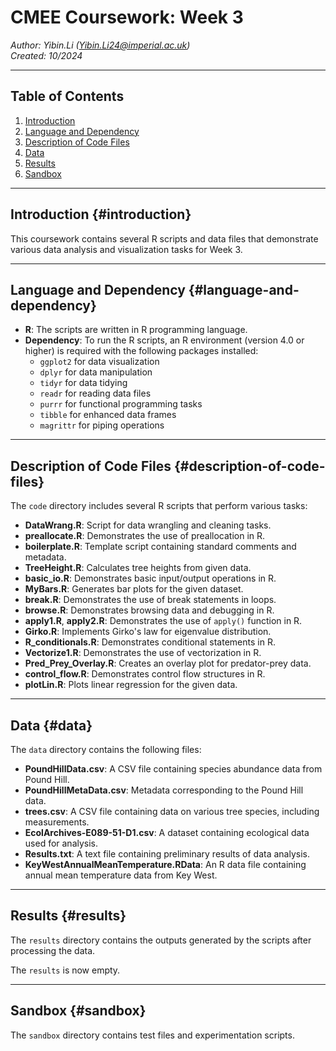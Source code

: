 # CMEE Coursework: Week 3

*Author: Yibin.Li ([Yibin.Li24\@imperial.ac.uk](mailto:Yibin.Li24@imperial.ac.uk))*\
*Created: 10/2024*

------------------------------------------------------------------------

## Table of Contents

1.  [Introduction](#introduction)
2.  [Language and Dependency](#language-and-dependency)
3.  [Description of Code Files](#description-of-code-files)
4.  [Data](#data)
5.  [Results](#results)
6.  [Sandbox](#sandbox)

------------------------------------------------------------------------

## Introduction {#introduction}

This coursework contains several R scripts and data files that demonstrate various data analysis and visualization tasks for Week 3.

------------------------------------------------------------------------

## Language and Dependency {#language-and-dependency}

-   **R**: The scripts are written in R programming language.
-   **Dependency**: To run the R scripts, an R environment (version 4.0 or higher) is required with the following packages installed:
    -   `ggplot2` for data visualization
    -   `dplyr` for data manipulation
    -   `tidyr` for data tidying
    -   `readr` for reading data files
    -   `purrr` for functional programming tasks
    -   `tibble` for enhanced data frames
    -   `magrittr` for piping operations

------------------------------------------------------------------------

## Description of Code Files {#description-of-code-files}

The `code` directory includes several R scripts that perform various tasks:

-   **DataWrang.R**: Script for data wrangling and cleaning tasks.
-   **preallocate.R**: Demonstrates the use of preallocation in R.
-   **boilerplate.R**: Template script containing standard comments and metadata.
-   **TreeHeight.R**: Calculates tree heights from given data.
-   **basic_io.R**: Demonstrates basic input/output operations in R.
-   **MyBars.R**: Generates bar plots for the given dataset.
-   **break.R**: Demonstrates the use of break statements in loops.
-   **browse.R**: Demonstrates browsing data and debugging in R.
-   **apply1.R**, **apply2.R**: Demonstrates the use of `apply()` function in R.
-   **Girko.R**: Implements Girko's law for eigenvalue distribution.
-   **R_conditionals.R**: Demonstrates conditional statements in R.
-   **Vectorize1.R**: Demonstrates the use of vectorization in R.
-   **Pred_Prey_Overlay.R**: Creates an overlay plot for predator-prey data.
-   **control_flow.R**: Demonstrates control flow structures in R.
-   **plotLin.R**: Plots linear regression for the given data.

------------------------------------------------------------------------

## Data {#data}

The `data` directory contains the following files:

-   **PoundHillData.csv**: A CSV file containing species abundance data from Pound Hill.
-   **PoundHillMetaData.csv**: Metadata corresponding to the Pound Hill data.
-   **trees.csv**: A CSV file containing data on various tree species, including measurements.
-   **EcolArchives-E089-51-D1.csv**: A dataset containing ecological data used for analysis.
-   **Results.txt**: A text file containing preliminary results of data analysis.
-   **KeyWestAnnualMeanTemperature.RData**: An R data file containing annual mean temperature data from Key West.

------------------------------------------------------------------------

## Results {#results}

The `results` directory contains the outputs generated by the scripts after processing the data.

The `results` is now empty.

------------------------------------------------------------------------

## Sandbox {#sandbox}

The `sandbox` directory contains test files and experimentation scripts.
